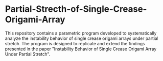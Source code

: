 # Partial-Strecth-of-Single-Crease-Origami-Array
This repository contains a parametric program developed to systematically analyze the instability behavior of single crease origami arrays under partial stretch. The program is designed to replicate and extend the findings presented in the paper "Instability Behavior of Single Crease Origami Array Under Partial Stretch".
